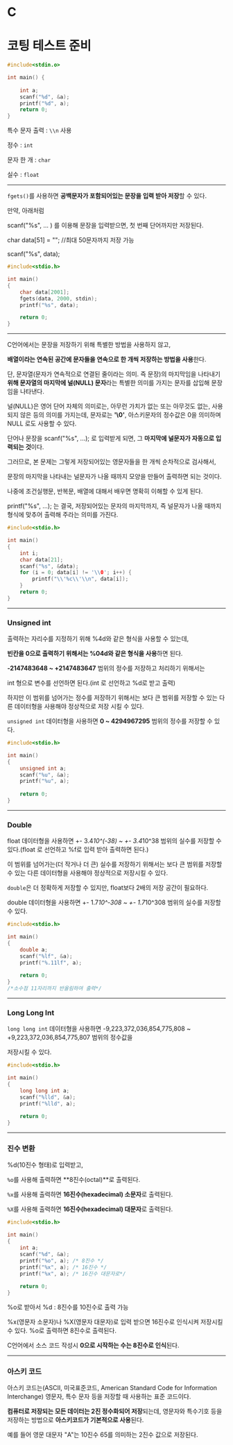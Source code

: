 # C

# 코팅 테스트 준비

```c
#include<stdin.o>

int main() {
	
	int a;
	scanf("%d", &a);
	printf("%d", a);
	return 0;
}
```

특수 문자 출력 : `\\n` 사용

정수 : `int`

문자 한 개 : `char`

실수 : `float`

------

`fgets()`를 사용하면 **공백문자가 포함되어있는 문장을 입력 받아 저장**할 수 있다.

만약, 아래처럼

scanf("%s", ... ) 를 이용해 문장을 입력받으면, 첫 번째 단어까지만 저장된다.

char data[51] = ""; //최대 50문자까지 저장 가능

scanf("%s", data);

```c
#include<stdio.h>

int main()
{
    char data[2001];
    fgets(data, 2000, stdin);
    printf("%s", data);

    return 0;
}
```

------

C언어에서는 문장을 저장하기 위해 특별한 방법을 사용하지 않고,

**배열이라는 연속된 공간에 문자들을 연속으로 한 개씩 저장하는 방법을 사용**한다.

단, 문자열(문자가 연속적으로 연결된 줄이라는 의미. 즉 문장)의 마지막임을 나타내기 **위해 문자열의 마지막에 널(NULL) 문자**라는 특별한 의미를 가지는 문자를 삽입해 문장임을 나타낸다.

널(NULL)은 영어 단어 자체의 의미로는, 아무런 가치가 없는 또는 아무것도 없는, 사용되지 않은 등의 의미를 가지는데, 문자로는 **'\0'**, 아스키문자의 정수값은 0을 의미하며 NULL 로도 사용할 수 있다.

단어나 문장을 scanf("%s", ...); 로 입력받게 되면, 그 **마지막에 널문자가 자동으로 입력되는 것**이다.

그러므로, 본 문제는 그렇게 저장되어있는 영문자들을 한 개씩 순차적으로 검사해서,

문장의 마지막을 나타내는 널문자가 나올 때까지 모양을 만들어 출력하면 되는 것이다.

나중에 조건실행문, 반복문, 배열에 대해서 배우면 명확히 이해할 수 있게 된다.

printf("%s", ...); 는 결국, 저장되어있는 문자의 마지막까지, 즉 널문자가 나올 때까지 형식에 맞추어 출력해 주라는 의미를 가진다.

```c
#include<stdio.h>

int main()
{
    int i;
    char data[21];
    scanf("%s", &data);
    for (i = 0; data[i] != '\\0'; i++) {
        printf("\\'%c\\'\\n", data[i]);
    }
    return 0;
}
```

------

### Unsigned int

출력하는 자리수를 지정하기 위해 %4d와 같은 형식을 사용할 수 있는데,

**빈칸을 0으로 출력하기 위해서는 %04d와 같은 형식을 사용**하면 된다.

**-2147483648 ~ +2147483647** 범위의 정수를 저장하고 처리하기 위해서는

int 형으로 변수를 선언하면 된다.(int 로 선언하고 %d로 받고 출력)

하지만 이 범위를 넘어가는 정수를 저장하기 위해서는 보다 큰 범위를 저장할 수 있는 다른 데이터형을 사용해야 정상적으로 저장 시킬 수 있다.

`unsigned int` 데이터형을 사용하면 **0 ~ 4294967295** 범위의 정수를 저장할 수 있다.

```c
#include<stdio.h>

int main()
{
    unsigned int a;
    scanf("%u", &a);
    printf("%u", a);
    
    return 0;
}
```

------

### Double

float 데이터형을 사용하면 +- 3.4*10^(-38) ~ +- 3.4*10^38 범위의 실수를 저장할 수 있다.(float 로 선언하고 %f로 입력 받아 출력하면 된다.)

이 범위를 넘어가는(더 작거나 더 큰) 실수를 저장하기 위해서는 보다 큰 범위를 저장할 수 있는 다른 데이터형을 사용해야 정상적으로 저장시킬 수 있다.

`double`은 더 정확하게 저장할 수 있지만, float보다 2배의 저장 공간이 필요하다.

double 데이터형을 사용하면 +- 1.7*10^-308 ~ +- 1.7*10^308 범위의 실수를 저장할 수 있다.

```c
#include<stdio.h>

int main()
{
    double a;
    scanf("%lf", &a);
    printf("%.11lf", a);
    
    return 0;
}
/*소수점 11자리까지 반올림하여 출력*/
```

------

### Long Long Int

`long long int` 데이터형을 사용하면 -9,223,372,036,854,775,808 ~ +9,223,372,036,854,775,807 범위의 정수값을

저장시킬 수 있다.

```c
#include<stdio.h>

int main()
{
    long long int a;
    scanf("%lld", &a);
    printf("%lld", a);
    
    return 0;
}
```

------

### 진수 변환

%d(10진수 형태)로 입력받고,

`%o`를 사용해 출력하면 **8진수(octal)**로 출력된다.

`%x`를 사용해 출력하면 **16진수(hexadecimal) 소문자**로 출력된다.

`%X`를 사용해 출력하면 **16진수(hexadecimal) 대문자**로 출력된다.

```c
#include<stdio.h>

int main()
{
    int a;
    scanf("%d", &a);
    printf("%o", a); /* 8진수 */
    printf("%x", a); /* 16진수 */
    printf("%x", a); /* 16진수 대문자로*/
    
    return 0;
}
```

%o로 받아서 %d : 8진수를 10진수로 출력 가능

%x(영문자 소문자)나 %X(영문자 대문자)로 입력 받으면 16진수로 인식시켜 저장시킬 수 있다. %o로 출력하면 8진수로 출력된다.

C언어에서 소스 코드 작성시 **0으로 시작하는 수는 8진수로 인식**된다.

------

### 아스키 코드

아스키 코드는(ASCII, 미국표준코드, American Standard Code for Information Interchange) 영문자, 특수 문자 등을 저장할 때 사용하는 표준 코드이다.

**컴퓨터로 저장되는 모든 데이터는 2진 정수화되어 저장**되는데, 영문자와 특수기호 등을 저장하는 방법으로 **아스키코드가 기본적으로 사용**된다.

예를 들어 영문 대문자 "A"는 10진수 65를 의미하는 2진수 값으로 저장된다.